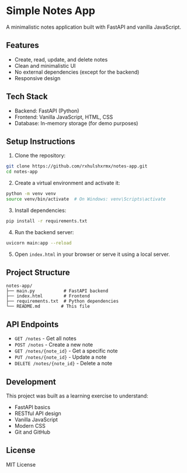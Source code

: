 # Simple Notes App

A minimalistic notes application built with FastAPI and vanilla JavaScript.

## Features

- Create, read, update, and delete notes
- Clean and minimalistic UI
- No external dependencies (except for the backend)
- Responsive design

## Tech Stack

- Backend: FastAPI (Python)
- Frontend: Vanilla JavaScript, HTML, CSS
- Database: In-memory storage (for demo purposes)

## Setup Instructions

1. Clone the repository:
```bash
git clone https://github.com/rxhulshxrmx/notes-app.git
cd notes-app
```

2. Create a virtual environment and activate it:
```bash
python -m venv venv
source venv/bin/activate  # On Windows: venv\Scripts\activate
```

3. Install dependencies:
```bash
pip install -r requirements.txt
```

4. Run the backend server:
```bash
uvicorn main:app --reload
```

5. Open `index.html` in your browser or serve it using a local server.

## Project Structure

```
notes-app/
├── main.py           # FastAPI backend
├── index.html        # Frontend
├── requirements.txt  # Python dependencies
└── README.md        # This file
```

## API Endpoints

- `GET /notes` - Get all notes
- `POST /notes` - Create a new note
- `GET /notes/{note_id}` - Get a specific note
- `PUT /notes/{note_id}` - Update a note
- `DELETE /notes/{note_id}` - Delete a note

## Development

This project was built as a learning exercise to understand:
- FastAPI basics
- RESTful API design
- Vanilla JavaScript
- Modern CSS
- Git and GitHub

## License

MIT License 